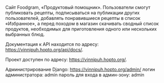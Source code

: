 Cайт Foodgram, «Продуктовый помощник». Пользователи смогут публиковать рецепты, подписываться на публикации других пользователей, добавлять понравившиеся рецепты в список «Избранное», а перед походом в магазин скачивать сводный список продуктов, необходимых для приготовления одного или нескольких выбранных блюд.

Документация к API находится по адресу: <https://vinnipuh.hopto.org/api/docs/>.

Проект доступен по адресу: <https://vinnipuh.hopto.org/>.

Администрирование Django: <https://vinnipuh.hopto.org/admin/>
логин администратора: admin
пароль для входа в админ-зону: admin
